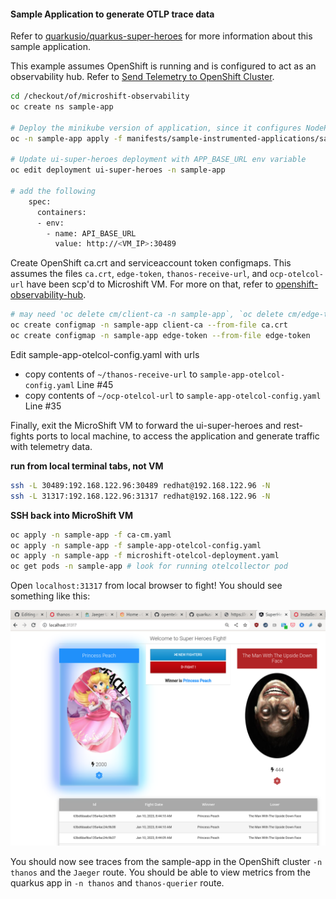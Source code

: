 #### Sample Application to generate OTLP trace data

Refer to [quarkusio/quarkus-super-heroes](https://github.com/quarkusio/quarkus-super-heroes.git) for more information
about this sample application.

This example assumes OpenShift is running and is configured to act as an observability hub.
Refer to [Send Telemetry to OpenShift Cluster](../../openshift-observability-hub/README.md). 

```bash
cd /checkout/of/microshift-observability
oc create ns sample-app

# Deploy the minikube version of application, since it configures NodePort services that we'll want
oc -n sample-app apply -f manifests/sample-instrumented-applications/sample-tracing-app/quarkus-super-heroes.yaml

# Update ui-super-heroes deployment with APP_BASE_URL env variable
oc edit deployment ui-super-heroes -n sample-app

# add the following
    spec:
      containers:
      - env:
        - name: API_BASE_URL
          value: http://<VM_IP>:30489
```

Create OpenShift ca.crt and serviceaccount token configmaps. This assumes
the files `ca.crt`, `edge-token`, `thanos-receive-url`, and `ocp-otelcol-url`
have been scp'd to Microshift VM. For more on that, refer to
[openshift-observability-hub](../../openshift-observability-hub/README.md).

```bash
# may need 'oc delete cm/client-ca -n sample-app`, `oc delete cm/edge-token -n sample-app` first
oc create configmap -n sample-app client-ca --from-file ca.crt
oc create configmap -n sample-app edge-token --from-file edge-token
```

Edit sample-app-otelcol-config.yaml with urls

- copy contents of `~/thanos-receive-url` to `sample-app-otelcol-config.yaml` Line #45
- copy contents of `~/ocp-otelcol-url` to `sample-app-otelcol-config.yaml` Line #35

Finally, exit the MicroShift VM to forward the ui-super-heroes and rest-fights ports to local machine,
to access the application and generate traffic with telemetry data.

**run from local terminal tabs, not VM**

```bash
ssh -L 30489:192.168.122.96:30489 redhat@192.168.122.96 -N
ssh -L 31317:192.168.122.96:31317 redhat@192.168.122.96 -N
```

**SSH back into MicroShift VM**

```bash
oc apply -n sample-app -f ca-cm.yaml
oc apply -n sample-app -f sample-app-otelcol-config.yaml
oc apply -n sample-app -f microshift-otelcol-deployment.yaml
oc get pods -n sample-app # look for running otelcollector pod
```

Open `localhost:31317` from local browser to fight! You should see something like this:

![Welcome to Super Heroes Fight!](./ui-super-heroes-fight.png)


You should now see traces from the sample-app in the OpenShift cluster `-n thanos` and the `Jaeger` route.
You should be able to view metrics from the quarkus app in `-n thanos` and `thanos-querier` route.
